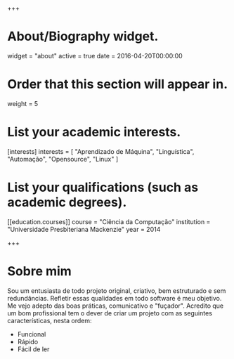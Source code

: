 +++
# About/Biography widget.
widget = "about"
active = true
date = 2016-04-20T00:00:00

# Order that this section will appear in.
weight = 5

# List your academic interests.
[interests]
  interests = [
    "Aprendizado de Máquina",
    "Linguística",
    "Automação",
    "Opensource",
    "Linux"
  ]

# List your qualifications (such as academic degrees).
[[education.courses]]
  course = "Ciência da Computação"
  institution = "Universidade Presbiteriana Mackenzie"
  year = 2014
 
+++

# Sobre mim

Sou um entusiasta de todo projeto original, criativo, bem estruturado e sem redundâncias. Refletir essas qualidades em todo software é meu objetivo. Me vejo adepto das boas práticas, comunicativo e "fuçador". Acredito que um bom profissional tem o dever de criar um projeto com as seguintes características, nesta ordem:

- Funcional
- Rápido
- Fácil de ler
